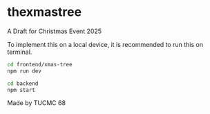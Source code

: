 # thexmastree

A Draft for Christmas Event 2025


To implement this on a local device, it is recommended to run this on terminal.
```bash
cd frontend/xmas-tree
npm run dev
```
```bash
cd backend
npm start
```

Made by TUCMC 68
